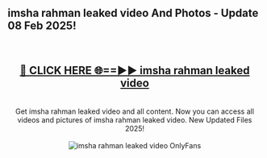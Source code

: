 <h2>imsha rahman leaked video And Photos - Update 08 Feb 2025!</h2>
<br>
<div align="center">
<h2><a href="https://cutt.ly/te57wshS" rel="nofollow">🔴 CLICK HERE 🌐==►► imsha rahman leaked video</a></h2>
<br>
Get imsha rahman leaked video and all content. Now you can access all videos and pictures of imsha rahman leaked video. New Updated Files 2025!
<br>
<br>
<a href="https://cutt.ly/te57wshS" rel="nofollow" data-target="animated-image.originalLink"><img src="https://i.ibb.co.com/WyWwxjT/player-gif2.gif" alt="imsha rahman leaked video OnlyFans" style="max-width: 100%; display: inline-block;" data-target="animated-image.originalImage"></a>
</div>
<br>